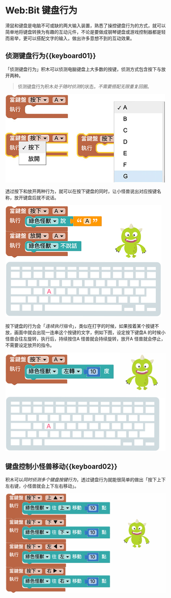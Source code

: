 # Web:Bit 键盘行为

滑鼠和键盘是电脑不可或缺的两大输入装置，熟悉了操控键盘行为的方式，就可以简单地将键盘转换为有趣的互动元件，不论是要做成钢琴键盘或游戏控制器都是轻而易举，更可以搭配文字的输入，做出许多意想不到的互动效果。

## 侦测键盘行为{{keyboard01}}

「侦测键盘行为」积木可以侦测电脑键盘上大多数的按键，侦测方式包含按下与放开两种。

> 侦测键盘行为积木*处于随时侦测*的状态，*不需要搭配无限重复回圈*。

![Web:Bit 键盘行为](../../../../media/zh-cn/education/detect/keyboard-01.jpg)

透过按下和放开两种行为，就可以在按下键盘的同时，让小怪兽说出对应按键名称，放开键盘后就不说话。

![Web:Bit 键盘行为](../../../../media/zh-cn/education/detect/keyboard-02.gif)

按下键盘的行为会「*连续执行指令*」，类似在打字的时候，如果按着某个按键不放，画面中就会出现一连串这个按键的文字，例如下图，设定按下键盘A 的时候小怪兽会往左旋转，执行后，持续按住A 怪兽就会持续旋转，放开A 怪兽就会停止，不需要设定放开的指令。

![Web:Bit 键盘行为](../../../../media/zh-cn/education/detect/keyboard-03.gif)

## 键盘控制小怪兽移动{{keyboard02}}

积木可以*同时侦测多个键盘按键行为*，透过键盘行为就能很简单的做出「按下上下左右键，小怪兽就会上下左右移动」。

![Web:Bit 键盘行为](../../../../media/zh-cn/education/detect/keyboard-04.gif)
